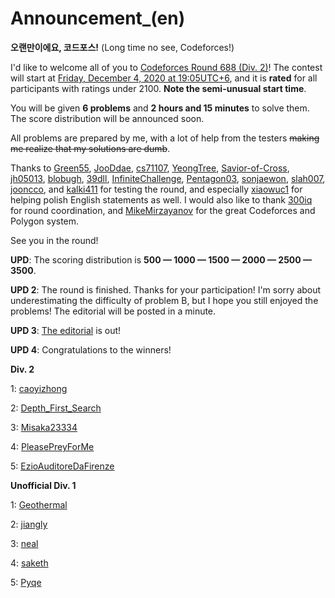 # Announcement_(en)

**오랜만이에요, 코드포스!** (Long time no see, Codeforces!)

I'd like to welcome all of you to [Codeforces Round 688 (Div. 2)](https://codeforces.com/contest/1453 "Codeforces Round 688 (Div. 2)")! The contest will start at [Friday, December 4, 2020 at 19:05UTC+6](https://codeforces.com/https://www.timeanddate.com/worldclock/fixedtime.html?day=4&month=12&year=2020&hour=16&min=5&sec=0&p1=166), and it is **rated** for all participants with ratings under 2100. **Note the semi-unusual start time**.

You will be given **6 problems** and **2 hours and 15 minutes** to solve them. The score distribution will be announced soon.

All problems are prepared by me, with a lot of help from the testers ~~making me realize that my solutions are dumb~~.

Thanks to [Green55](https://codeforces.com/profile/Green55 "Master Green55"), [JooDdae](https://codeforces.com/profile/JooDdae "International Master JooDdae"), [cs71107](https://codeforces.com/profile/cs71107 "Candidate Master cs71107"), [YeongTree](https://codeforces.com/profile/YeongTree "Grandmaster YeongTree"), [Savior-of-Cross](https://codeforces.com/profile/Savior-of-Cross "International Master Savior-of-Cross"), [jh05013](https://codeforces.com/profile/jh05013 "Newbie jh05013"), [blobugh](https://codeforces.com/profile/blobugh "Master blobugh"), [39dll](https://codeforces.com/profile/39dll "Expert 39dll"), [InfiniteChallenge](https://codeforces.com/profile/InfiniteChallenge "Expert InfiniteChallenge"), [Pentagon03](https://codeforces.com/profile/Pentagon03 "Specialist Pentagon03"), [sonjaewon](https://codeforces.com/profile/sonjaewon "Newbie sonjaewon"), [slah007](https://codeforces.com/profile/slah007 "Candidate Master slah007"), [jooncco](https://codeforces.com/profile/jooncco "Specialist jooncco"), and [kalki411](https://codeforces.com/profile/kalki411 "Specialist kalki411") for testing the round, and especially [xiaowuc1](https://codeforces.com/profile/xiaowuc1 "International Grandmaster xiaowuc1") for helping polish English statements as well. I would also like to thank [300iq](https://codeforces.com/profile/300iq "Legendary Grandmaster 300iq") for round coordination, and [MikeMirzayanov](https://codeforces.com/profile/MikeMirzayanov "Headquarters, MikeMirzayanov") for the great Codeforces and Polygon system.

See you in the round!

**UPD**: The scoring distribution is **500 — 1000 — 1500 — 2000 — 2500 — 3500**.

**UPD 2**: The round is finished. Thanks for your participation! I'm sorry about underestimating the difficulty of problem B, but I hope you still enjoyed the problems! The editorial will be posted in a minute.

**UPD 3**: [The editorial](Tutorial_(en).md) is out!

**UPD 4**: Congratulations to the winners!

**Div. 2**

1: [caoyizhong](https://codeforces.com/profile/caoyizhong "Candidate Master caoyizhong")

2: [Depth_First_Search](https://codeforces.com/profile/Depth_First_Search "Candidate Master Depth_First_Search")

3: [Misaka23334](https://codeforces.com/profile/Misaka23334 "Pupil Misaka23334")

4: [PleasePreyForMe](https://codeforces.com/profile/PleasePreyForMe "Expert PleasePreyForMe")

5: [EzioAuditoreDaFirenze](https://codeforces.com/profile/EzioAuditoreDaFirenze "Unrated, EzioAuditoreDaFirenze")

**Unofficial Div. 1**

1: [Geothermal](https://codeforces.com/profile/Geothermal "International Grandmaster Geothermal")

2: [jiangly](https://codeforces.com/profile/jiangly "Legendary Grandmaster jiangly")

3: [neal](https://codeforces.com/profile/neal "Legendary Grandmaster neal")

4: [saketh](https://codeforces.com/profile/saketh "International Grandmaster saketh")

5: [Pyqe](https://codeforces.com/profile/Pyqe "Grandmaster Pyqe")

